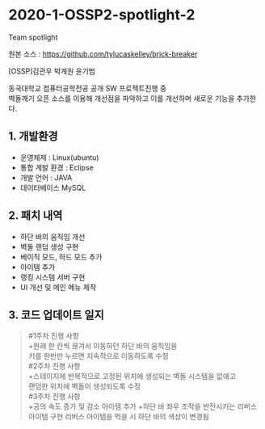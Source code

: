 # 2020-1-OSSP2-spotlight-2
Team spotlight 

원본 소스 : https://github.com/tylucaskelley/brick-breaker 

[OSSP]김관우 박계원 윤기범 

동국대학교 컴퓨터공학전공 공개 SW 프로젝트진행 중  
벽돌깨기 오픈 소스를 이용해 개선점을 파악하고 이를 개선하며 새로운 기능을 추가한다.  

## 1. 개발환경

 - 운영체제 : Linux(ubuntu)  
 - 통합 계발 환경 : Eclipse  
 - 개발 언어 : JAVA  
 - 데이터베이스 MySQL  

## 2. 패치 내역

 - 하단 바의 움직임 개선  
 - 벽돌 랜덤 생성 구현  
 - 베이직 모드, 하드 모드 추가  
 - 아이템 추가  
 - 랭킹 시스템 서버 구현  
 - UI 개선 및 메인 메뉴 제작  

## 3. 코드 업데이트 일지

> #1주차 진행 사항  
> +원래 한 칸씩 끊겨서 이동하던 하단 바의 움직임을   
> 키를 한번만 누르면 지속적으로 이동하도록 수정   
> #2주차 진행 사항  
> +스테이지에 반복적으로 고정된 위치에 생성되는 벽돌 시스템을 없애고  
> 랜덤한 위치에 벽돌이 생성되도록 수정  
> #3주차 진행 사항   
> +공의 속도 증가 및 감소 아이템 추가
> +하단 바 좌우 조작을 반전시키는 리버스 아이템 구현
> 리버스 아이템을 먹을 시 하단 바의 색상이 변경됨


 

